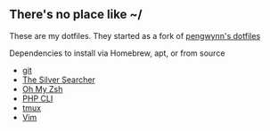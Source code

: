## There's no place like ~/

These are my dotfiles. They started as a fork of [pengwynn's dotfiles](https://github.com/pengwynn/dotfiles)

Dependencies to install via Homebrew, apt, or from source

- [git](https://git-scm.com)
- [The Silver Searcher](https://github.com/ggreer/the_silver_searcher)
- [Oh My Zsh](https://github.com/robbyrussell/oh-my-zsh)
- [PHP CLI](http://php.net)
- [tmux](https://tmux.github.io)
- [Vim](http://www.vim.org)
